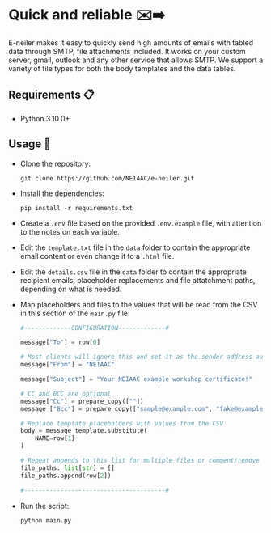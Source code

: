 # Quick and reliable ✉️➡️

E-neiler makes it easy to quickly send high amounts of emails with tabled data through SMTP, file attachments included. It works on your custom server, gmail, outlook and any other service that allows SMTP. We support a variety of file types for both the body templates and the data tables.

## Requirements 📋

- Python 3.10.0+

## Usage 🚀

- Clone the repository:

  ```shell
  git clone https://github.com/NEIAAC/e-neiler.git
  ```

- Install the dependencies:

  ```shell
  pip install -r requirements.txt
  ```

- Create a `.env` file based on the provided `.env.example` file, with attention to the notes on each variable.

- Edit the `template.txt` file in the `data` folder to contain the appropriate email content or even change it to a `.html` file.

- Edit the `details.csv` file in the `data` folder to contain the appropriate recipient emails, placeholder replacements and file attatchment paths, depending on what is needed.

- Map placeholders and files to the values that will be read from the CSV in this section of the `main.py` file:

  ```python
  #-------------CONFIGURATION-------------#

  message["To"] = row[0]

  # Most clients will ignore this and set it as the sender address automatically
  message["From"] = "NEIAAC"

  message["Subject"] = "Your NEIAAC example workshop certificate!"

  # CC and BCC are optional
  message["Cc"] = prepare_copy([""])
  message ["Bcc"] = prepare_copy(["sample@example.com", "fake@example.com"])

  # Replace template placeholders with values from the CSV
  body = message_template.substitute(
      NAME=row[1]
  )

  # Repeat appends to this list for multiple files or comment/remove them if no files are needed
  file_paths: list[str] = []
  file_paths.append(row[2])

  #---------------------------------------#
  ```

- Run the script:

  ```shell
  python main.py
  ```
